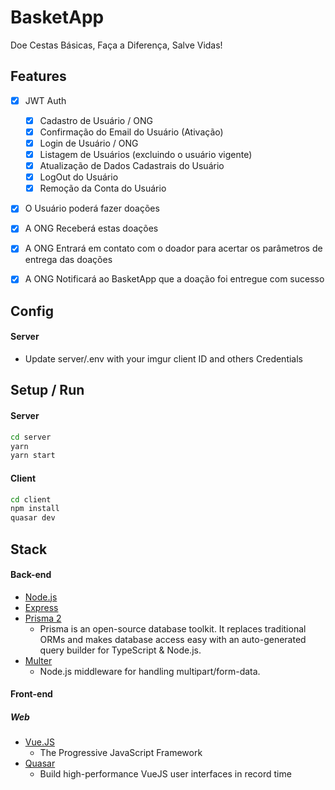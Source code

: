 # BasketApp

Doe Cestas Básicas, Faça a Diferença, Salve Vidas!

## Features

* [x] JWT Auth
  * [x] Cadastro de Usuário / ONG
  * [x] Confirmação do Email do Usuário (Ativação) 
  * [x] Login de Usuário / ONG
  * [x] Listagem de Usuários (excluindo o usuário vigente)
  * [x] Atualização de Dados Cadastrais do Usuário
  * [x] LogOut do Usuário
  * [x] Remoção da Conta do Usuário

* [x] O Usuário poderá fazer doações

* [x] A ONG Receberá estas doações

* [x] A ONG Entrará em contato com o doador para acertar os parâmetros de entrega das doações

* [x] A ONG Notificará ao BasketApp que a doação foi entregue com sucesso

## Config

#### Server
* Update server/.env with your imgur client ID and others Credentials

## Setup / Run

#### Server

```sh
cd server
yarn
yarn start
```

#### Client

```sh
cd client
npm install
quasar dev
```

## Stack

#### Back-end
* [Node.js](https://nodejs.org/en/)
* [Express](http://expressjs.com/)
* [Prisma 2](https://www.prisma.io/)
  * Prisma is an open-source database toolkit. It replaces traditional ORMs and makes database access easy with an auto-generated query builder for TypeScript & Node.js.
* [Multer](https://github.com/expressjs/multer)
  * Node.js middleware for handling multipart/form-data.

#### Front-end


##### Web

* [Vue.JS](https://vuejs.org/)
  * The Progressive JavaScript Framework
* [Quasar](https://quasar.dev/)
  * Build high-performance VueJS user interfaces in record time
